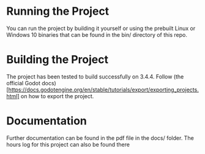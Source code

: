 # Running the Project
You can run the project by building it yourself or using the prebuilt Linux or Windows 10 binaries that can be found in the bin/ directory of this repo.

# Building the Project
The project has been tested to build successfully on 3.4.4. Follow (the official Godot docs)[https://docs.godotengine.org/en/stable/tutorials/export/exporting_projects.html] on how to export the project.

# Documentation
Further documentation can be found in the pdf file in the docs/ folder. The hours log for this project can also be found there
